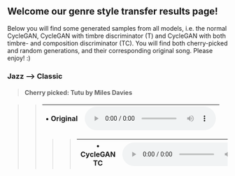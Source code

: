 ## Welcome our genre style transfer results page!

Below you will find some generated samples from all models, i.e. the normal CycleGAN, CycleGAN with timbre discriminator (T) and CycleGAN with both timbre- and composition discriminator (TC). You will find both cherry-picked and random generations, and their corresponding original song. Please enjoy! :)


### Jazz --> Classic
> #### Cherry picked: Tutu by Miles Davies 


>> <table>
  <thead>
    <tr>
      <th>
        • Original
      </th>
      <th style="text-align:right">
        <audio controls>
          <source src="https://user-images.githubusercontent.com/39059090/170349660-ea534793-7b72-4152-89b6-a79e8738e91b.mp4" type="video/mp4">
        </audio>
      </th>
    </tr>
  </thead>
</table>


>> <table>
  <thead>
    <tr>
      <th>
        • CycleGAN TC
      </th>
      <th style="text-align:right">
        <audio controls>
          <source src="https://user-images.githubusercontent.com/39059090/170353542-56be85d3-8d05-402c-8248-e6598a94c698.mp4" type="video/mp4">
        </audio>
      </th>
    </tr>
  </thead>
</table>



                  
                  
